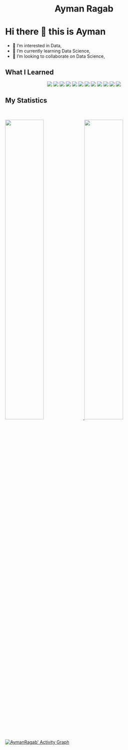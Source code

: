 <h1 align="center">
  <b>Ayman Ragab</b>
</h1>

# Hi there 👋 this is Ayman
- 👀 I’m interested in Data,
- 🌱 I’m currently learning Data Science,
- 💞️ I’m looking to collaborate on Data Science,

## What I Learned

<p>
<div align="center">
  <img src="https://www.vectorlogo.zone/logos/scala-lang/scala-lang-ar21.svg">
  <img src="https://www.vectorlogo.zone/logos/usepanda/usepanda-ar21.svg">
  <img src="https://www.vectorlogo.zone/logos/google_analytics/google_analytics-ar21.svg">
  <img src="https://www.vectorlogo.zone/logos/apache_hadoop/apache_hadoop-ar21.svg">
  <img src="https://www.vectorlogo.zone/logos/microsoft_powerbi/microsoft_powerbi-ar21.svg">
  <img src="https://www.vectorlogo.zone/logos/linux/linux-icon.svg">
  <img src="https://www.vectorlogo.zone/logos/python/python-icon.svg">
  <img src="https://www.vectorlogo.zone/logos/gnu_bash/gnu_bash-icon.svg">
  <img src="https://www.vectorlogo.zone/logos/git-scm/git-scm-icon.svg">
  <img src="https://www.vectorlogo.zone/logos/php/php-icon.svg">
  <img src="https://www.vectorlogo.zone/logos/java/java-icon.svg">
  <img src="https://www.vectorlogo.zone/logos/microsoft_vb/microsoft_vb-icon.svg">
</div>
</p>

## My Statistics

<br/>
<p align="left">
  <a href="https://github.com/aymanrgab">
  <img width="49.5%" src="https://github-readme-stats.vercel.app/api?username=aymanrgab&show_icons=true&theme=gruvbox&hide_border=true" />
    <img width="49.5%" src="https://github-readme-streak-stats.herokuapp.com/?user=aymanrgab&theme=gruvbox&hide_border=true" />
  </a>
</p>
<br>


[![AymanRagab' Activity Graph](https://activity-graph.herokuapp.com/graph?username=aymanrgab&custom_title=Ayman%20Ragab's%20Contribution%20Graph&theme=gruvbox&bg_color=282828&hide_border=true&line=d1a01f&point=c58545)](https://github.com/aymanrgab)

<!---
thespider1/thespider1 is a ✨ special ✨ repository because its `README.md` (this file) appears on your GitHub profile.
You can click the Preview link to take a look at your changes.
--->
